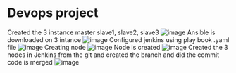 # Devops project
Created the 3 instance master slave1, slave2, slave3
![image](https://github.com/user-attachments/assets/9aca1cd2-0f23-4fa2-8ef3-f538c2ec42c0)
Ansible is downloaded on 3 intance
![image](https://github.com/user-attachments/assets/9edaba47-c8e4-4bfc-939a-59b16ed93c25)
Configured jenkins using  play book .yaml file
![image](https://github.com/user-attachments/assets/c2b247dd-752f-4416-ac46-cb6a46d06e3b)
Creating node
![image](https://github.com/user-attachments/assets/72b2aa83-72e0-409f-9a8d-d8bd982c85f0)
Node is created
![image](https://github.com/user-attachments/assets/59f17362-9863-48be-9a92-fc4e9475c385)
Created the 3 nodes in Jenkins from the git and created the branch and did the commit code is merged
![image](https://github.com/user-attachments/assets/1f02b9c6-a53b-4dc1-aa98-230e204c4ffb)






